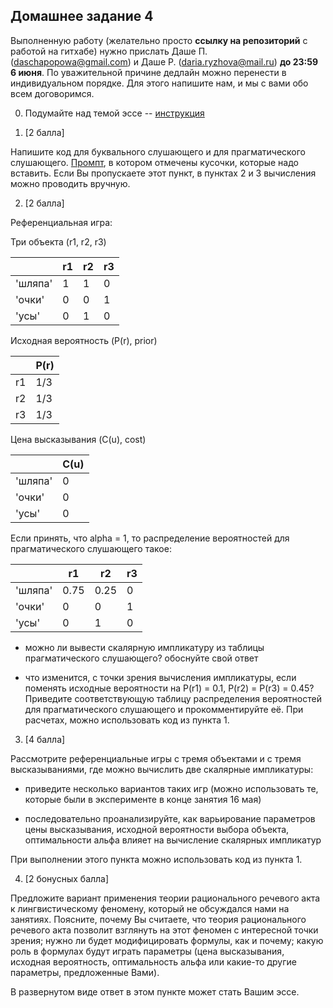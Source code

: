 ## Домашнее задание 4

Выполненную работу (желательно просто **ссылку на репозиторий** с работой на гитхабе) нужно прислать Даше П. (daschapopowa@gmail.com) и Даше Р. (daria.ryzhova@mail.ru) **до 23:59 6 июня**. По уважительной причине дедлайн можно перенести в индивидуальном порядке. Для этого напишите нам, и мы с вами обо всем договоримся.

0. Подумайте над темой эссе -- [инструкция](https://github.com/dashapopova/CompSem2023/blob/main/HW/EssayGuidelines.md)

1. \[2 балла\]

Напишите код для буквального слушающего и для прагматического слушающего. [Промпт](https://github.com/dashapopova/CompSemantics/blob/main/HWs/hw5_prompt.ipynb), в котором отмечены кусочки, которые надо вставить. Если Вы пропускаете этот пункт, в пунктах 2 и 3 вычисления можно проводить вручную.

2. \[2 балла\]

Референциальная игра:

Три объекта (r1, r2, r3)

|        | r1         | r2  | r3 |
| ------------- |-------------| -----|------|
| 'шляпа'    | 1 | 1 | 0 |
| 'очки'     | 0     |   0 | 1|
| 'усы' | 0      |    1 | 0|

Исходная вероятность (P(r), prior)

|        | P(r)|
| ------------- |-------------|
| r1    | 1/3 | 
| r2     | 1/3     |  
| r3 | 1/3      |   

Цена высказывания (C(u), cost)

|        | C(u)|
| ------------- |-------------|
| 'шляпа'   | 0 | 
| 'очки'     | 0     |  
| 'усы' | 0      |   

Если принять, что alpha = 1, то распределение вероятностей для прагматического слушающего такое:

|        | r1         | r2  | r3 |
| ------------- |-------------| -----|------|
| 'шляпа'    | 0.75 | 0.25 | 0 |
| 'очки'     | 0     |   0 | 1|
| 'усы' | 0      |    1 | 0|

- можно ли вывести скалярную импликатуру из таблицы прагматического слушающего? обоснуйте свой ответ

- что изменится, с точки зрения вычисления импликатуры, если поменять исходные вероятности на P(r1) = 0.1, P(r2) = P(r3) = 0.45? Приведите соответствующую таблицу распределения вероятностей для прагматического слушающего и прокомментируйте её. При расчетах, можно использовать код из пункта 1.

3. \[4 балла\]

Рассмотрите референциальные игры с тремя объектами и с тремя высказываниями, где можно вычислить две скалярные импликатуры: 

- приведите несколько вариантов таких игр (можно использовать те, которые были в эксперименте в конце занятия 16 мая)

- последовательно проанализируйте, как варьирование параметров цены высказывания, исходной вероятности выбора объекта, оптимальности альфа влияет на вычисление скалярных импликатур 

При выполнении этого пункта можно использовать код из пункта 1.

4. \[2 бонусных балла\]

Предложите вариант применения теории рационального речевого акта к лингвистическому феномену, который не обсуждался нами на занятиях. Поясните, почему Вы считаете, что теория рационального речевого акта позволит взглянуть на этот феномен с интересной точки зрения; нужно ли будет модифицировать формулы, как и почему; какую роль в формулах будут играть параметры (цена высказывания, исходная вероятность, оптимальность альфа или какие-то другие параметры, предложенные Вами).

В развернутом виде ответ в этом пункте может стать Вашим эссе.
